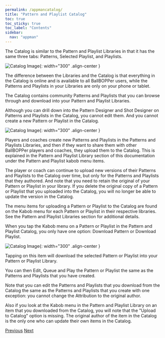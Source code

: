 ```yaml
---
permalink: /appmancatalog/
title: "Pattern and Playlist Catalog"
toc: true
toc_sticky: true
toc_label: "Contents"
sidebar:
  nav: "appman"
---
```


The Catalog is similar to the Pattern and Playlist Libraries in that it has the same three tabs: Patterns, Selected Playlist, and Playlists. 

![Catalog Image](../assets/images/Catalog001_500.jpg){: width="300" .align-center } 

The difference between the Libraries and the Catalog is that everything in the Catalog is online and is available to all BallBOPPer users, while the Patterns and Playlists in your Libraries are only on your phone or tablet. 

The Catalog contains community Patterns and Playlists that you can browse through and download into your Pattern and Playlist Libraries.

Although you can drill down into the Pattern Designer and Shot Designer on Patterns and Playlists in the Catalog, you cannot edit them. And you cannot create a new Pattern or Playlist in the Catalog. 

![Catalog Image](../assets/images/CatalogPatternDesigner_500.jpg){: width="300" .align-center } 

Players and coaches create new Patterns and Playlists in the Patterns and Playlists Libraries, and then if they want to share them with other BallBOPPer players and coaches, they upload them to the Catalog. This is explained in the Pattern and Playlist Library section of this documentation under the Pattern and Playlist kabob menu items.

The player or coach can continue to upload new versions of their Patterns and Playlists to the Catalog over time, but only for the Patterns and Playlists that they authored. And note that you need to retain the original of your Pattern or Playlist in your library.  If you delete the original copy of a Pattern or Playlist that you uploaded into the Catalog, you will no longer be able to update the version in the Catalog.

The menu items for uploading a Pattern or Playlist to the Catalog are found on the Kabob menu for each Pattern or Playlist in their respective libraries. See the Pattern and Playlist Libraries section for additional details.

When you tap the Kabob menu on a Pattern or Playlist in the Pattern and Playlist Catalog, you only have one option: Download Pattern or Download Playlist.

![Catalog Image](../assets/images/CatalogKabob_500.jpg){: width="300" .align-center } 

Tapping on this item will download the selected Pattern or Playlist into your Pattern or Playlist Library. 

You can then Edit, Queue and Play the Pattern or Playlist the same as the Patterns and Playlists that you have created.

Note that you can edit the Patterns and Playlists that you download from the Catalog the same as the Patterns and Playlists that you create with one exception: you cannot change the Attribution to the original author. 

Also if you look at the Kabob menu in the Pattern and Playlist Library on an item that you downloaded from the Catalog, you will note that the "Upload to Catalog" option is missing. The original author of the item in the Catalog is the only one who can update their own items in the Catalog. 

  <nav class="pagination">
      <a href="/BallBOPPer/community/" class="pagination--pager" title="Community">Previous</a>
       <a href="/BallBOPPer/robotmanintro/" class="pagination--pager" title="Robot Manual">Next</a>
  </nav>
